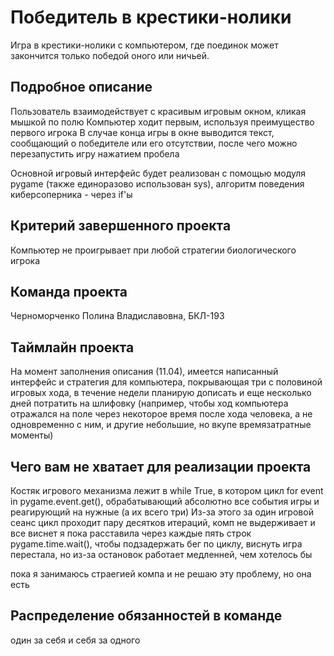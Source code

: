 # Победитель в крестики-нолики

Игра в крестики-нолики с компьютером, где поединок может закончится только победой оного или ничьей.

## Подробное описание

Пользователь взаимодействует с красивым игровым окном, кликая мышкой по полю
Компьютер ходит первым, используя преимущество первого игрока
В случае конца игры в окне выводится текст, сообщающий о победителе или его отсутствии, 
после чего можно перезапустить игру нажатием пробела

Основной игровый интерфейс будет реализован с помощью модуля pygame (также единоразово использован sys), алгоритм поведения киберсоперника - через if'ы

## Критерий завершенного проекта

Компьютер не проигрывает при любой стратегии биологического игрока

## Команда проекта

Черноморченко Полина Владиславовна, БКЛ-193

## Таймлайн проекта

На момент заполнения описания (11.04), имеется написанный интерфейс и стратегия для компьютера,
покрывающая три с половиной игровых хода, в течение недели планирую дописать и еще несколько дней потратить на шлифовку
(например, чтобы ход компьютера отражался на поле через некоторое время после хода человека, а не одновременно с ним, и другие небольшие, но вкупе времязатратные моменты)

## Чего вам не хватает для реализации проекта

Костяк игрового механизма лежит в while True, в котором  цикл for event in pygame.event.get(), обрабатывающий абсолютно все события игры и реагирующий на нужные (а их всего три)
Из-за этого за один игровой сеанс цикл проходит пару десятков итераций, комп не выдерживает и все виснет
я пока расставила через каждые пять строк pygame.time.wait(), чтобы подзадержать бег по циклу, виснуть игра перестала, но из-за остановок работает медленней, чем хотелось бы

пока я занимаюсь страегией компа и не решаю эту проблему, но она есть


## Распределение обязанностей в команде

один за себя и себя за одного
